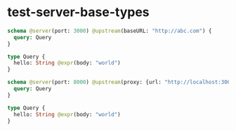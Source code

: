 # test-server-base-types

```graphql @config
schema @server(port: 3000) @upstream(baseURL: "http://abc.com") {
  query: Query
}

type Query {
  hello: String @expr(body: "world")
}
```

```graphql @config
schema @server(port: 8000) @upstream(proxy: {url: "http://localhost:3000"}) {
  query: Query
}

type Query {
  hello: String @expr(body: "world")
}
```

